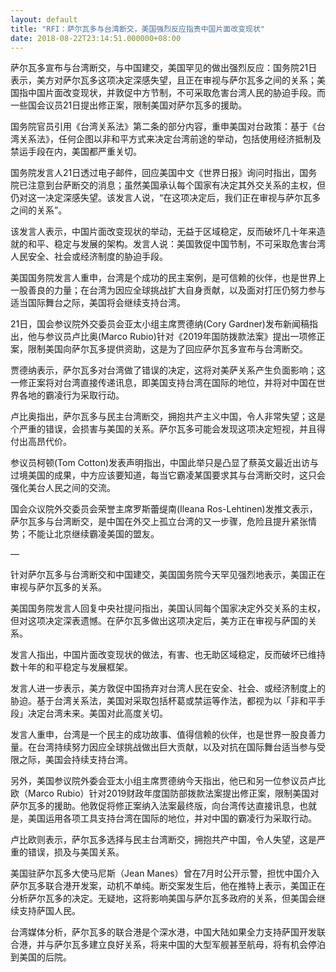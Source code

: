 ```yaml
---
layout: default
title: "RFI：萨尔瓦多与台湾断交，美国强烈反应指责中国片面改变现状"
date: 2018-08-22T23:14:51.000000+08:00
---
```


萨尔瓦多宣布与台湾断交，与中国建交，美国罕见的做出强烈反应：国务院21日表示，美方对萨尔瓦多这项决定深感失望，且正在审视与萨尔瓦多之间的关系；美国指中国片面改变现状，并敦促中方节制，不可采取危害台湾人民的胁迫手段。而一些国会议员21日提出修正案，限制美国对萨尔瓦多的援助。

国务院官员引用《台湾关系法》第二条的部分内容，重申美国对台政策：基于《台湾关系法》，任何企图以非和平方式来决定台湾前途的举动，包括使用经济抵制及禁运手段在内，美国都严重关切。

国务院发言人21日透过电子邮件，回应美国中文《世界日报》询问时指出，国务院已注意到台萨断交的消息；虽然美国承认每个国家有决定其外交关系的主权，但仍对这一决定深感失望。该发言人说，“在这项决定后，我们正在审视与萨尔瓦多之间的关系”。

该发言人表示，中国片面改变现状的举动，无益于区域稳定，反而破坏几十年来造就的和平、稳定与发展的架构。发言人说：美国敦促中国节制，不可采取危害台湾人民安全、社会或经济制度的胁迫手段。

美国国务院发言人重申，台湾是个成功的民主案例，是可信赖的伙伴，也是世界上一股善良的力量；在台湾为因应全球挑战扩大自身贡献，以及面对打压仍努力参与适当国际舞台之际，美国将会继续支持台湾。

21日，国会参议院外交委员会亚太小组主席贾德纳(Cory Gardner)发布新闻稿指出，他与参议员卢比奥(Marco Rubio)针对《2019年国防拨款法案》提出一项修正案，限制美国向萨尔瓦多提供资助，这是为了回应萨尔瓦多宣布与台湾断交。

贾德纳表示，萨尔瓦多对台湾做了错误的决定，这将对美萨关系产生负面影响；这一修正案将对台湾直接传递讯息，即美国支持台湾在国际的地位，并将对中国在世界各地的霸凌行为采取行动。

卢比奥指出，萨尔瓦多与民主台湾断交，拥抱共产主义中国，令人非常失望；这是个严重的错误，会损害与美国的关系。萨尔瓦多可能会发现这项决定短视，并且得付出高昂代价。

参议员柯顿(Tom Cotton)发表声明指出，中国此举只是凸显了蔡英文最近出访与过境美国的成果，中方应该要知道，每当它霸凌某国要求其与台湾断交时，这只会强化美台人民之间的交流。

国会众议院外交委员会荣誉主席罗斯蕾缇南(Ileana Ros-Lehtinen)发推文表示，萨尔瓦多与台湾断交，是中国在外交上孤立台湾的又一步骤，危险且提升紧张情势；不能让北京继续霸凌美国的盟友。

—

针对萨尔瓦多与台湾断交和中国建交，美国国务院今天罕见强烈地表示，美国正在审视与萨尔瓦多的关系。

美国国务院发言人回复中央社提问指出，美国认同每个国家决定外交关系的主权，但对这项决定深表遗憾。在萨尔瓦多做出这项决定后，美方正在审视与萨国的关系。

发言人指出，中国片面改变现状的做法，有害、也无助区域稳定，反而破坏已维持数十年的和平稳定与发展框架。

发言人进一步表示，美方敦促中国扬弃对台湾人民在安全、社会、或经济制度上的胁迫。基于台湾关系法，美国对采取包括杯葛或禁运等作法，都视为以「非和平手段」决定台湾未来。美国对此高度关切。

发言人重申，台湾是一个民主的成功故事、值得信赖的伙伴，也是世界一股良善力量。在台湾持续努力因应全球挑战做出巨大贡献，以及对抗在国际舞台适当参与受限之际，美国会持续支持台湾。

另外，美国参议院外委会亚太小组主席贾德纳今天指出，他已和另一位参议员卢比欧（Marco Rubio）针对2019财政年度国防部拨款法案提出修正案，限制美国对萨尔瓦多的援助。他敦促将修正案纳入法案最终版，向台湾传达直接讯息，也就是，美国运用各项工具支持台湾在国际的地位，并对中国的霸凌行为采取行动。

卢比欧则表示，萨尔瓦多选择与民主台湾断交，拥抱共产中国，令人失望，这是严重的错误，损及与美国关系。

美国驻萨尔瓦多大使马尼斯（Jean Manes）曾在7月时公开示警，担忧中国介入萨尔瓦多联合港开发案，动机不单纯。断交案发生后，他在推特上表示，美国正在分析萨尔瓦多的决定。无疑地，这将影响美国与萨尔瓦多政府的关系，但美国会继续支持萨国人民。

台湾媒体分析，萨尔瓦多的联合港是个深水港，中国大陆如果全力支持萨国开发联合港，并与萨尔瓦多建立良好关系，将来中国的大型军舰甚至航母，将有机会停泊到美国的后院。

